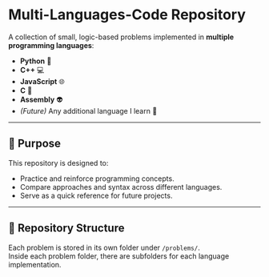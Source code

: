 # Multi-Languages-Code Repository

A collection of small, logic-based problems implemented in **multiple programming languages**:

- **Python** 🐍
- **C++** 💻
- **JavaScript** 🌐
- **C** 🔧
- **Assembly** 👽
- *(Future)* Any additional language I learn 🚀

---

## 📌 Purpose
This repository is designed to:
- Practice and reinforce programming concepts.
- Compare approaches and syntax across different languages.
- Serve as a quick reference for future projects.

---

## 📂 Repository Structure
Each problem is stored in its own folder under `/problems/`.  
Inside each problem folder, there are subfolders for each language implementation.